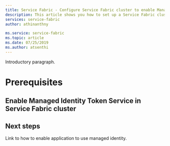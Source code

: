 ```yaml
---
title: Service Fabric - Configure Service Fabric cluster to enable Managed Identity Token Service | Microsoft Docs
description: This article shows you how to set up a Service Fabric cluster with Managed Identity
services: service-fabric
author: athinanthny

ms.service: service-fabric
ms.topic: article
ms.date: 07/25/2019
ms.author: atsenthi
---
```



Introductory paragraph.

# Prerequisites

## Enable Managed Identity Token Service in Service Fabric cluster

## Next steps

Link to how to enable application to use managed identity.
